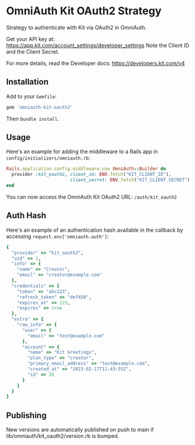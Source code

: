 # OmniAuth Kit OAuth2 Strategy

Strategy to authenticate with Kit via OAuth2 in OmniAuth.

Get your API key at: https://app.kit.com/account_settings/developer_settings Note the Client ID and the Client Secret.

For more details, read the Developer docs: https://developers.kit.com/v4

## Installation

Add to your `Gemfile`:

```ruby
gem 'omniauth-kit-oauth2'
```

Then `bundle install`.

## Usage

Here's an example for adding the middleware to a Rails app in `config/initializers/omniauth.rb`:

```ruby
Rails.application.config.middleware.use OmniAuth::Builder do
  provider :kit_oauth2, client_id: ENV.fetch("KIT_CLIENT_ID"),
                        client_secret: ENV.fetch("KIT_CLIENT_SECRET")
end
```

You can now access the OmniAuth Kit OAuth2 URL: `/auth/kit_oauth2`

## Auth Hash

Here's an example of an authentication hash available in the callback by accessing `request.env['omniauth.auth']`:

```ruby
{
  "provider" => "kit_oauth2",
  "uid" => 1,
  "info" => {
    "name" => "Creator",
    "email" => "creator@example.com"
  },
  "credentials" => {
    "token" => "abc123",
    "refresh_token" => "def456",
    "expires_at" => 123,
    "expires" => true
  },
  "extra" => {
    "raw_info" => {
      "user" => {
        "email" => "test@example.com"
      },
      "account" => {
        "name" => "Kit Greetings",
        "plan_type" => "creator",
        "primary_email_address" => "test@example.com",
        "created_at" => "2023-02-17T11:43:55Z",
        "id" => 26
      }
    }
  }
}
```

## Publishing

New versions are automatically published on push to main if
lib/omniauth/kit_oauth2/version.rb is bumped.
